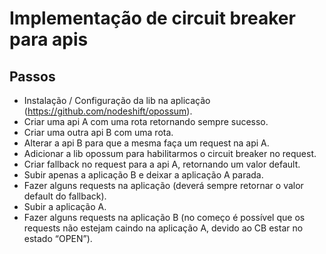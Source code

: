# Implementação de circuit breaker para apis

## Passos
* Instalação / Configuração da lib na aplicação (https://github.com/nodeshift/opossum).
* Criar uma api A com uma rota retornando sempre sucesso.
* Criar uma outra api B com uma rota.
* Alterar a api B para que a mesma faça um request na api A.
* Adicionar a lib opossum para habilitarmos o circuit breaker no request.
* Criar fallback no request para a api A, retornando um valor default.
* Subir apenas a aplicação B e deixar a aplicação A parada.
* Fazer alguns requests na aplicação (deverá sempre retornar o valor default do fallback).
* Subir a aplicação A.
* Fazer alguns requests na aplicação B (no começo é possível que os requests não estejam caindo na aplicação A, devido ao CB estar no estado “OPEN”).